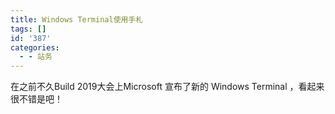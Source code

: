 ```yaml
---
title: Windows Terminal使用手札
tags: []
id: '387'
categories:
  - - 站务
---
```


在之前不久Build 2019大会上Microsoft 宣布了新的 Windows Terminal ，看起来很不错是吧！